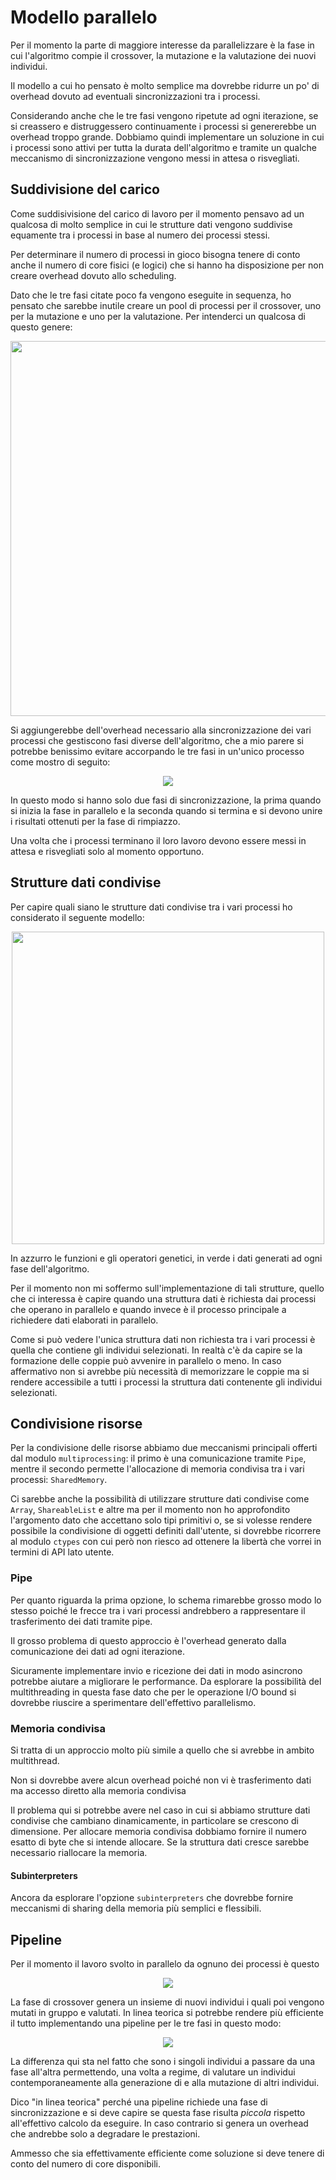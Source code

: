 # Modello parallelo

Per il momento la parte di maggiore interesse da
parallelizzare è la fase in cui l'algoritmo compie
il crossover, la mutazione e la valutazione dei
nuovi individui.

Il modello a cui ho pensato è molto semplice ma
dovrebbe ridurre un po' di overhead dovuto ad
eventuali sincronizzazioni tra i processi.

Considerando anche che le tre fasi vengono ripetute
ad ogni iterazione, se si creassero e
distruggessero continuamente i processi si
genererebbe un overhead troppo grande. Dobbiamo
quindi implementare un soluzione in cui i processi
sono attivi per tutta la durata dell'algoritmo e
tramite un qualche meccanismo di sincronizzazione
vengono messi in attesa o risvegliati.

## Suddivisione del carico

Come suddisivisione del carico di lavoro per il
momento pensavo ad un qualcosa di molto semplice
in cui le strutture dati vengono suddivise
equamente tra i processi in base al numero dei
processi stessi.

Per determinare il numero di processi in gioco
bisogna tenere di conto anche il numero di core
fisici (e logici) che si hanno ha disposizione per
non creare overhead dovuto allo scheduling.

Dato che le tre fasi citate poco fa vengono
eseguite in sequenza, ho pensato che sarebbe
inutile creare un pool di processi per il
crossover, uno per la mutazione e uno per la
valutazione. Per intenderci un qualcosa di
questo genere:

<center>
<img src="images/modello1.svg" width="600px">
</center>

Si aggiungerebbe dell'overhead necessario alla
sincronizzazione dei vari processi che gestiscono
fasi diverse dell'algoritmo, che a mio parere
si potrebbe benissimo evitare accorpando le tre
fasi in un'unico processo come mostro di seguito:

<center>
<img src="images/modello2.svg">
</center>

In questo modo si hanno solo due fasi di
sincronizzazione, la prima quando si inizia la fase
in parallelo e la seconda quando si termina e si
devono unire i risultati ottenuti per la fase di
rimpiazzo.

Una volta che i processi terminano il loro lavoro
devono essere messi in attesa e risvegliati solo
al momento opportuno.

## Strutture dati condivise

Per capire quali siano le strutture dati condivise
tra i vari processi ho considerato il seguente
modello:

<center>
<img src="images/dataflow.svg" width="500px">
</center>

In azzurro le funzioni e gli operatori genetici,
in verde i dati generati ad ogni fase
dell'algoritmo.

Per il momento non mi soffermo
sull'implementazione di tali strutture, quello
che ci interessa è capire quando una struttura
dati è richiesta dai processi che operano in
parallelo e quando invece è il processo principale
a richiedere dati elaborati in parallelo.

Come si può vedere l'unica struttura dati non
richiesta tra i vari processi è quella che contiene
gli individui selezionati. In realtà c'è da capire
se la formazione delle coppie può avvenire in
parallelo o meno. In caso affermativo non si
avrebbe più necessità di memorizzare le coppie ma
si rendere accessibile a tutti i processi la
struttura dati contenente gli individui
selezionati.

## Condivisione risorse

Per la condivisione delle risorse abbiamo due
meccanismi principali offerti dal modulo
`multiprocessing`: il primo è una comunicazione
tramite `Pipe`, mentre il secondo permette
l'allocazione di memoria condivisa tra i vari
processi: `SharedMemory`.

Ci sarebbe anche la possibilità di utilizzare
strutture dati condivise come `Array`,
`ShareableList` e altre ma per il momento non ho
approfondito l'argomento dato che accettano solo
tipi primitivi o, se si volesse rendere possibile
la condivisione di oggetti definiti dall'utente,
si dovrebbe ricorrere al modulo `ctypes` con cui
però non riesco ad ottenere la libertà che vorrei
in termini di API lato utente.

### Pipe

Per quanto riguarda la prima opzione, lo schema
rimarebbe grosso modo lo stesso poiché le frecce
tra i vari processi andrebbero a rappresentare il
trasferimento dei dati tramite pipe.

Il grosso problema di questo approccio è l'overhead
generato dalla comunicazione dei dati ad ogni
iterazione.

Sicuramente implementare invio e ricezione dei dati
in modo asincrono potrebbe aiutare a migliorare le
performance. Da esplorare la possibilità del
multithreading in questa fase dato che per le
operazione I/O bound si dovrebbe riuscire a
sperimentare dell'effettivo parallelismo.

### Memoria condivisa

Si tratta di un approccio molto più simile a quello
che si avrebbe in ambito multithread.

Non si dovrebbe avere alcun overhead poiché non vi
è trasferimento dati ma accesso diretto alla
memoria condivisa

Il problema qui si potrebbe avere nel caso in cui
si abbiamo strutture dati condivise che cambiano
dinamicamente, in particolare se crescono di
dimensione. Per allocare memoria condivisa dobbiamo
fornire il numero esatto di byte che si
intende allocare. Se la struttura dati cresce
sarebbe necessario riallocare la memoria.

#### Subinterpreters

Ancora da esplorare l'opzione `subinterpreters` che
dovrebbe fornire meccanismi di sharing della
memoria più semplici e flessibili.

## Pipeline

Per il momento il lavoro svolto in parallelo da
ognuno dei processi è questo

<center>
<img src="images/single_process.svg">
</center>

La fase di crossover genera un insieme di nuovi
individui i quali poi vengono mutati in gruppo e
valutati. In linea teorica si potrebbe rendere più
efficiente il tutto implementando una pipeline per
le tre fasi in questo modo:

<center>
<img src="images/pipeline.svg">
</center>

La differenza qui sta nel fatto che sono i singoli
individui a passare da una fase all'altra
permettendo, una volta a regime, di valutare un
individui contemporaneamente alla generazione di e
alla mutazione di altri individui.

Dico "in linea teorica" perché una pipeline
richiede una fase di sincronizzazione e si deve
capire se questa fase risulta _piccola_ rispetto
all'effettivo calcolo da eseguire. In caso
contrario si genera un overhead che andrebbe solo a
degradare le prestazioni.

Ammesso che sia effettivamente efficiente come
soluzione si deve tenere di conto del numero di
core disponibili.
